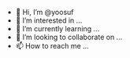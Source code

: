 - 👋 Hi, I’m @yoosuf
- 👀 I’m interested in ...
- 🌱 I’m currently learning ...
- 💞️ I’m looking to collaborate on ...
- 📫 How to reach me ...

<!---
yoosuf.github.io is a ✨ special ✨ repository because its `README.md` (this file) appears on your GitHub profile.
You can click the Preview link to take a look at your changes.
--->
